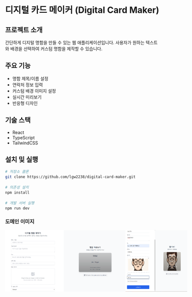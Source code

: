 # 디지털 카드 메이커 (Digital Card Maker)

## 프로젝트 소개
간단하게 디지털 명함을 만들 수 있는 웹 애플리케이션입니다. 사용자가 원하는 텍스트와 배경을 선택하여 커스텀 명함을 제작할 수 있습니다.

## 주요 기능
- 명함 제목/이름 설정
- 연락처 정보 입력
- 커스텀 배경 이미지 설정
- 실시간 미리보기
- 반응형 디자인

## 기술 스택
- React
- TypeScript
- TailwindCSS

## 설치 및 실행

```bash
# 저장소 클론
git clone https://github.com/lgw2238/digital-card-maker.git

# 의존성 설치
npm install

# 개발 서버 실행
npm run dev
```

### 도메인 이미지

<div style="display: flex; justify-content: space-between;">
  <img src="src/public/디지털카드제작기1.png" alt="Image 1" width="200" height="200"/>
  <img src="src/public/디지털카드제작기2.png" alt="Image 2" width="200" height="200"/>
  <img src="src/public/디지털카드제작기3.png" alt="Image 3" width="200" height="200"/>
</div>